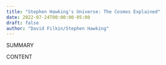 ```yaml
---
title: "Stephen Hawking's Universe: The Cosmos Explained"
date: 2022-07-24T00:00:00-05:00
draft: false
author: "David Filkin/Stephen Hawking"
---
```


SUMMARY

<!--more-->

CONTENT